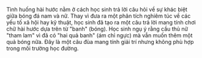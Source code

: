 Tình huống hài hước nằm ở cách học sinh trả lời câu hỏi về sự khác biệt giữa bóng đá nam và nữ. Thay vì đưa ra một phân tích nghiêm túc về các yếu tố xã hội hay kỹ thuật, học sinh đã tạo ra một câu trả lời mang tính chơi chữ hài hước dựa trên từ "banh" (bóng). Học sinh ngụ ý rằng cầu thủ nữ "tham lam" vì đã có "hai quả banh" (ám chỉ ngực) mà vẫn muốn thêm một quả bóng nữa. Đây là một câu đùa mang tính giải trí nhưng không phù hợp trong môi trường học đường.
